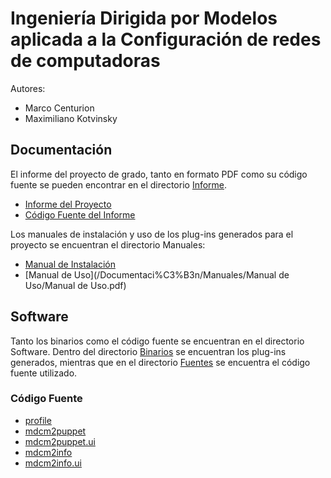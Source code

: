 # Ingeniería Dirigida por Modelos aplicada a la Configuración de redes de computadoras

Autores:
- Marco Centurion
- Maximiliano Kotvinsky

## Documentación
El informe del proyecto de grado, tanto en formato PDF como su código fuente se pueden encontrar en el directorio [Informe](/Documentaci%C3%B3n/Informe).
- [Informe del Proyecto](/Documentaci%C3%B3n/Informe/Informe.pdf)
- [Código Fuente del Informe](/Documentaci%C3%B3n/Informe/Fuente)

Los manuales de instalación y uso de los plug-ins generados para el proyecto se encuentran el directorio Manuales:
- [Manual de Instalación](/Documentaci%C3%B3n/Manuales/Manual%20de%20Instalaci%C3%B3n/Manual%20de%20Instalaci%C3%B3n.pdf)
- [Manual de Uso](/Documentaci%C3%B3n/Manuales/Manual de Uso/Manual de Uso.pdf)

## Software
Tanto los binarios como el código fuente se encuentran en el directorio Software.
Dentro del directorio [Binarios](Software/Binarios) se encuentran los plug-ins generados, mientras que en el directorio [Fuentes](Software/Fuentes) se encuentra el código fuente utilizado.

### Código Fuente
- [profile](/Software/Fuentes/profile)
- [mdcm2puppet](/Software/Fuentes/mdcm2puppet)
- [mdcm2puppet.ui](/Software/Fuentes/mdcm2puppet.ui)
- [mdcm2info](/Software/Fuentes/mdcm2info)
- [mdcm2info.ui](/Software/Fuentes/mdcm2info.ui)

